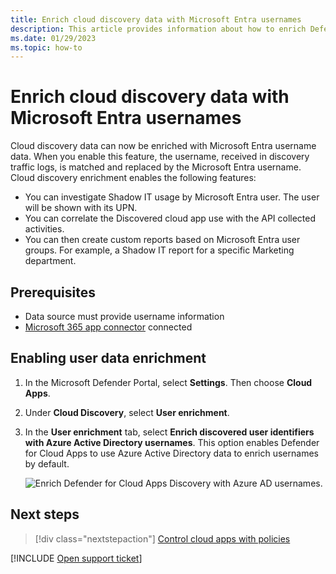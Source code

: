 ```yaml
---
title: Enrich cloud discovery data with Microsoft Entra usernames
description: This article provides information about how to enrich Defender for Cloud Apps Discovery data with Microsoft Entra usernames.
ms.date: 01/29/2023
ms.topic: how-to
---
```

# Enrich cloud discovery data with Microsoft Entra usernames



Cloud discovery data can now be enriched with Microsoft Entra username data. When you enable this feature, the username, received in discovery traffic logs, is matched and replaced by the Microsoft Entra username. Cloud discovery enrichment enables the following features:

- You can investigate Shadow IT usage by Microsoft Entra user. The user will be shown with its UPN.
- You can correlate the Discovered cloud app use with the API collected activities.
- You can then create custom reports based on Microsoft Entra user groups. For example, a Shadow IT report for a specific Marketing department.

## Prerequisites

- Data source must provide username information
- [Microsoft 365 app connector](./connect-office-365.md) connected

## Enabling user data enrichment

1. In the Microsoft Defender Portal, select **Settings**. Then choose **Cloud Apps**.

1. Under **Cloud Discovery**, select **User enrichment**.

1. In the **User enrichment** tab, select **Enrich discovered user identifiers with Azure Active Directory usernames**. This option enables Defender for Cloud Apps to use Azure Active Directory data to enrich usernames by default.

    ![Enrich Defender for Cloud Apps Discovery with Azure AD usernames.](media/discovery-enrichment.png)
   
## Next steps

> [!div class="nextstepaction"]
> [Control cloud apps with policies](control-cloud-apps-with-policies.md)

[!INCLUDE [Open support ticket](includes/support.md)]
